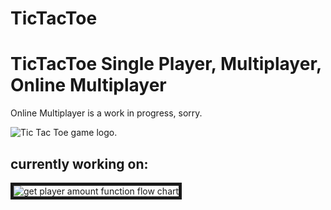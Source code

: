 # TicTacToe
<h1>TicTacToe Single Player, Multiplayer, Online Multiplayer</h1>

<p>Online Multiplayer is a work in progress, sorry.</p>

<img src="https://i.ibb.co/qg0j9Rg/Tic-Tac-Toe.png" alt="Tic Tac Toe game logo.">

<h2>currently working on:</h2>
<img src="https://i.ibb.co/vHjX40H/get-Player-Amount-jpeg.jpg" alt="get player amount function flow chart" border="5">
